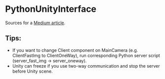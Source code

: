 # PythonUnityInterface
Sources for a [Medium article](https://vinnik-dmitry07.medium.com/a-python-unity-interface-with-zeromq-12720d6b7288).

## Tips:
* If you want to change Client component on MainCamera (e.g. ClientFastImg to ClientOneWay), run corresponding Python server script (server_fast_img -> server_oneway).
* Unity can freeze if you use two-way communication and stop the server before Unity scene.
